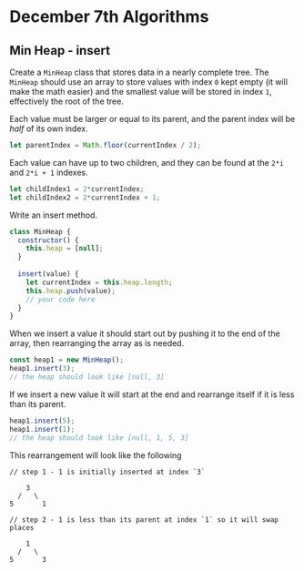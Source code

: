 # December 7th Algorithms

## Min Heap - insert

Create a `MinHeap` class that stores data in a nearly complete tree. The `MinHeap` should use an array to store values with index `0` kept empty (it will make the math easier) and the smallest value will be stored in index `1`, effectively the root of the tree.

Each value must be larger or equal to its parent, and the parent index will be *half* of its own index. 

```js
let parentIndex = Math.floor(currentIndex / 2);
```

Each value can have up to two children, and they can be found at the `2*i` and `2*i + 1` indexes.

```js
let childIndex1 = 2*currentIndex;
let childIndex2 = 2*currentIndex + 1;
```

Write an insert method.

```js
class MinHeap {
  constructor() {
    this.heap = [null];
  }
  
  insert(value) {
    let currentIndex = this.heap.length;
    this.heap.push(value);
    // your code here
  }
}
```

When we insert a value it should start out by pushing it to the end of the array, then rearranging the array as is needed.

```js
const heap1 = new MinHeap();
heap1.insert(3);
// the heap should look like [null, 3]
```

If we insert a new value it will start at the end and rearrange itself if it is less than its parent.

```js
heap1.insert(5);
heap1.insert(1);
// the heap should look like [null, 1, 5, 3]
```

This rearrangement will look like the following

```
// step 1 - 1 is initially inserted at index `3`

    3
  /   \
5       1

// step 2 - 1 is less than its parent at index `1` so it will swap places

    1
  /   \
5       3
```
